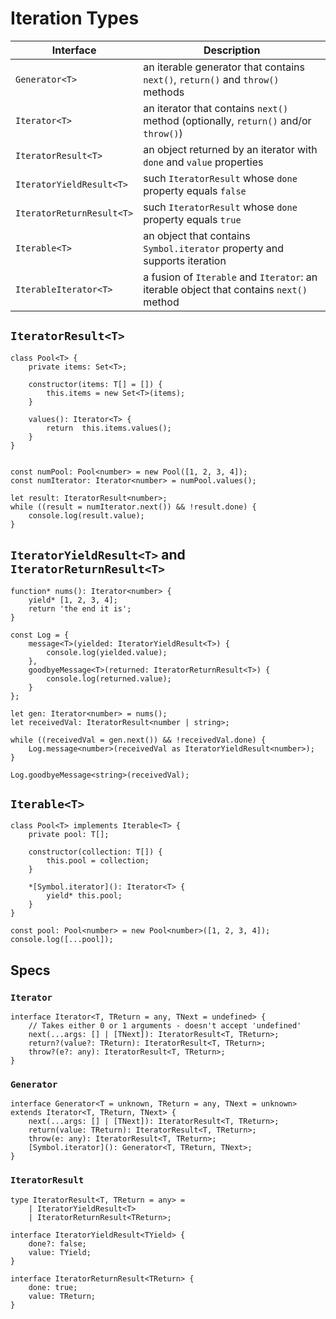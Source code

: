 # Iteration Types

| Interface | Description |
|----|----|
| `Generator<T>` | an iterable generator that contains `next()`, `return()` and `throw()` methods |
| `Iterator<T>` | an iterator that contains `next()` method (optionally, `return()` and/or `throw()`) |
| `IteratorResult<T>` | an object returned by an iterator with `done` and `value` properties |
| `IteratorYieldResult<T>` | such `IteratorResult` whose `done` property equals `false` |
| `IteratorReturnResult<T>` | such `IteratorResult` whose `done` property equals `true` |
| `Iterable<T>` | an object that contains `Symbol.iterator` property and supports iteration |
| `IterableIterator<T>` | a fusion of `Iterable` and `Iterator`: an iterable object that contains `next()` method |

## `IteratorResult<T>`

```
class Pool<T> {
	private items: Set<T>;
	
	constructor(items: T[] = []) {
		this.items = new Set<T>(items);
	}
	
	values(): Iterator<T> {
		return  this.items.values();
	}
}


const numPool: Pool<number> = new Pool([1, 2, 3, 4]);
const numIterator: Iterator<number> = numPool.values();

let result: IteratorResult<number>;
while ((result = numIterator.next()) && !result.done) {
	console.log(result.value);
}
```

## `IteratorYieldResult<T>` and `IteratorReturnResult<T>`

```
function* nums(): Iterator<number> {  
    yield* [1, 2, 3, 4];  
    return 'the end it is';  
}

const Log = {  
    message<T>(yielded: IteratorYieldResult<T>) {  
        console.log(yielded.value);  
    },  
    goodbyeMessage<T>(returned: IteratorReturnResult<T>) {  
        console.log(returned.value);  
    }  
};

let gen: Iterator<number> = nums();  
let receivedVal: IteratorResult<number | string>;

while ((receivedVal = gen.next()) && !receivedVal.done) {  
    Log.message<number>(receivedVal as IteratorYieldResult<number>);  
}

Log.goodbyeMessage<string>(receivedVal);
```

## `Iterable<T>`

```
class Pool<T> implements Iterable<T> {  
    private pool: T[];
    
    constructor(collection: T[]) {  
        this.pool = collection;  
    }
    
    *[Symbol.iterator](): Iterator<T> {  
        yield* this.pool;  
    }  
}

const pool: Pool<number> = new Pool<number>([1, 2, 3, 4]);  
console.log([...pool]);
```

## Specs

### `Iterator`

```
interface Iterator<T, TReturn = any, TNext = undefined> {
	// Takes either 0 or 1 arguments - doesn't accept 'undefined'
	next(...args: [] | [TNext]): IteratorResult<T, TReturn>;
	return?(value?: TReturn): IteratorResult<T, TReturn>;
	throw?(e?: any): IteratorResult<T, TReturn>;
}
```

### `Generator`

```
interface Generator<T = unknown, TReturn = any, TNext = unknown>
extends Iterator<T, TReturn, TNext> {
	next(...args: [] | [TNext]): IteratorResult<T, TReturn>;
	return(value: TReturn): IteratorResult<T, TReturn>;
	throw(e: any): IteratorResult<T, TReturn>;
	[Symbol.iterator](): Generator<T, TReturn, TNext>;
}
```

### `IteratorResult`

```
type IteratorResult<T, TReturn = any> =
	| IteratorYieldResult<T>
	| IteratorReturnResult<TReturn>;

interface IteratorYieldResult<TYield> {
	done?: false;
	value: TYield;
}

interface IteratorReturnResult<TReturn> {
	done: true;
	value: TReturn;
}
```